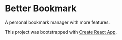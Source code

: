 # Better Bookmark


A personal bookmark manager with more features.

This project was bootstrapped with [Create React App](https://github.com/facebook/create-react-app).

